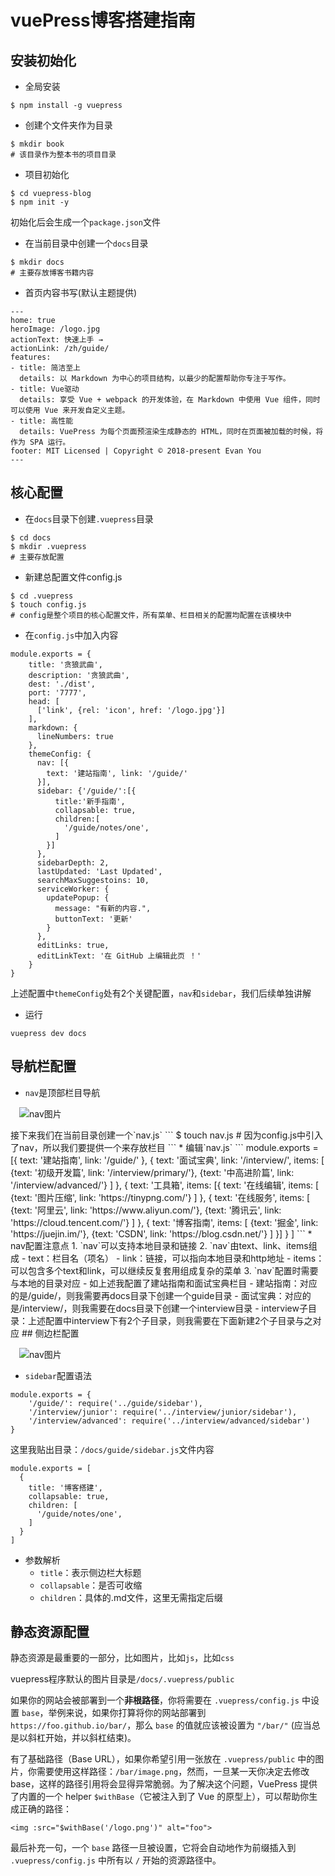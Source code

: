 # vuePress博客搭建指南
## 安装初始化
* 全局安装
```
$ npm install -g vuepress
```
* 创建个文件夹作为目录
```
$ mkdir book
# 该目录作为整本书的项目目录
```
* 项目初始化
```
$ cd vuepress-blog
$ npm init -y
```
初始化后会生成一个`package.json`文件
* 在当前目录中创建一个`docs`目录
```
$ mkdir docs
# 主要存放博客书籍内容
```
* 首页内容书写(默认主题提供)
```
---
home: true
heroImage: /logo.jpg
actionText: 快速上手 →
actionLink: /zh/guide/
features:
- title: 简洁至上
  details: 以 Markdown 为中心的项目结构，以最少的配置帮助你专注于写作。
- title: Vue驱动
  details: 享受 Vue + webpack 的开发体验，在 Markdown 中使用 Vue 组件，同时可以使用 Vue 来开发自定义主题。
- title: 高性能
  details: VuePress 为每个页面预渲染生成静态的 HTML，同时在页面被加载的时候，将作为 SPA 运行。
footer: MIT Licensed | Copyright © 2018-present Evan You
---
```
## 核心配置
* 在`docs`目录下创建`.vuepress`目录
```
$ cd docs
$ mkdir .vuepress
# 主要存放配置
```
* 新建总配置文件config.js
```
$ cd .vuepress
$ touch config.js
# config是整个项目的核心配置文件，所有菜单、栏目相关的配置均配置在该模块中
```
* 在`config.js`中加入内容
```
module.exports = {
    title: '贪狼武曲',
    description: '贪狼武曲',
    dest: './dist',
    port: '7777',
    head: [
      ['link', {rel: 'icon', href: '/logo.jpg'}]
    ],
    markdown: {
      lineNumbers: true
    },
    themeConfig: {
      nav: [{
        text: '建站指南', link: '/guide/'
      }],
      sidebar: {'/guide/':[{
          title:'新手指南',
          collapsable: true,
          children:[
            '/guide/notes/one',
          ]
        }]
      },
      sidebarDepth: 2,
      lastUpdated: 'Last Updated',
      searchMaxSuggestoins: 10,
      serviceWorker: {
        updatePopup: {
          message: "有新的内容.",
          buttonText: '更新'
        }
      },
      editLinks: true,
      editLinkText: '在 GitHub 上编辑此页 ！'
    }
}
```
上述配置中`themeConfig`处有2个关键配置，`nav`和`sidebar`，我们后续单独讲解
* 运行
```
vuepress dev docs
```
## 导航栏配置
* `nav`是顶部栏目导航
<div style="margin: 1em"><img :src="$withBase('/nav.png')" alt="nav图片"></div>
接下来我们在当前目录创建一个`nav.js`
```
$ touch nav.js
# 因为config.js中引入了nav，所以我们要提供一个来存放栏目
```
* 编辑`nav.js`
```
module.exports = [{
    text: '建站指南', link: '/guide/'
  }, {
    text: '面试宝典', link: '/interview/',
    items: [
      {text: '初级开发篇', link: '/interview/primary/'},
      {text: '中高进阶篇', link: '/interview/advanced/'}
    ]
  }, {
    text: '工具箱',
    items: [{
      text: '在线编辑',
      items: [
        {text: '图片压缩', link: 'https://tinypng.com/'}
      ]
    }, {
      text: '在线服务',
      items: [
        {text: '阿里云', link: 'https://www.aliyun.com/'},
        {text: '腾讯云', link: 'https://cloud.tencent.com/'}
      ]
    }, {
      text: '博客指南',
      items: [
        {text: '掘金', link: 'https://juejin.im/'},
        {text: 'CSDN', link: 'https://blog.csdn.net/'}
      ]
    }]
  }
]
```
* nav配置注意点
1. `nav`可以支持本地目录和链接
2. `nav`由text、link、items组成
    - text：栏目名（项名）
    - link：链接，可以指向本地目录和http地址
    - items：可以包含多个text和link，可以继续反复套用组成复杂的菜单
3. `nav`配置时需要与本地的目录对应
    - 如上述我配置了建站指南和面试宝典栏目
    - 建站指南：对应的是/guide/，则我需要再docs目录下创建一个guide目录
    - 面试宝典：对应的是/interview/，则我需要在docs目录下创建一个interview目录
    - interview子目录：上述配置中interview下有2个子目录，则我需要在下面新建2个子目录与之对应
## 侧边栏配置
<div style="margin: 1em"><img :src="$withBase('/sidebar.png')" alt="nav图片"></div>

* `sidebar`配置语法

```
module.exports = {
	'/guide/': require('../guide/sidebar'),
	'/interview/junior': require('../interview/junior/sidebar'),
	'/interview/advanced': require('../interview/advanced/sidebar')
}
```
这里我贴出目录：`/docs/guide/sidebar.js`文件内容
```
module.exports = [
  {
    title: '博客搭建',
    collapsable: true,
    children: [
      '/guide/notes/one',
    ]
  }
]
```
+ 参数解析
    - `title`：表示侧边栏大标题
    - `collapsable`：是否可收缩
    - `children`：具体的.md文件，这里无需指定后缀
## 静态资源配置
静态资源是最重要的一部分，比如图片，比如`js`，比如`css`  
  
vuepress程序默认的图片目录是`/docs/.vuepress/public`  
  
如果你的网站会被部署到一个**非根路径**，你将需要在 `.vuepress/config.js` 中设置 `base`，举例来说，如果你打算将你的网站部署到 `https://foo.github.io/bar/`，那么 `base` 的值就应该被设置为 `"/bar/"` (应当总是以斜杠开始，并以斜杠结束)。  
  
有了基础路径（Base URL），如果你希望引用一张放在 `.vuepress/public` 中的图片，你需要使用这样路径：`/bar/image.png`，然而，一旦某一天你决定去修改 base，这样的路径引用将会显得异常脆弱。为了解决这个问题，VuePress 提供了内置的一个 helper `$withBase`（它被注入到了 Vue 的原型上），可以帮助你生成正确的路径：
```
<img :src="$withBase('/logo.png')" alt="foo">
```
最后补充一句，一个 `base` 路径一旦被设置，它将会自动地作为前缀插入到 `.vuepress/config.js` 中所有以 `/` 开始的资源路径中。